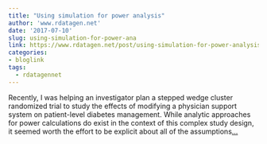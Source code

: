 ```yaml
---
title: "Using simulation for power analysis"
author: 'www.rdatagen.net'
date: '2017-07-10'
slug: using-simulation-for-power-ana
link: https://www.rdatagen.net/post/using-simulation-for-power-analysis-an-example/
categories:
- bloglink
tags:
  - rdatagennet
---
```


Recently, I was helping an investigator plan a stepped wedge cluster randomized trial to study the effects of modifying a physician support system on patient-level diabetes management. While analytic approaches for power calculations do exist in the context of this complex study design, it seemed worth the effort to be explicit about all of the assumptions[... <i class="fas fa-external-link-alt"></i>](https://www.rdatagen.net/post/using-simulation-for-power-analysis-an-example/)

